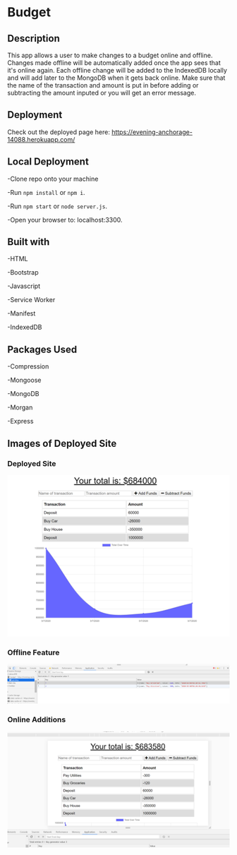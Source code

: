 # Budget

## Description

This app allows a user to make changes to a budget online and offline.  Changes made offline will be automatically added once the app sees that it's online again.  Each offline change will be added to the IndexedDB locally and will add later to the MongoDB when it gets back online.  Make sure that the name of the transaction and amount is put in before adding or subtracting the amount inputed or you will get an error message.

## Deployment

Check out the deployed page here: https://evening-anchorage-14088.herokuapp.com/

## Local Deployment

-Clone repo onto your machine

-Run `npm install` or `npm i`.

-Run `npm start` or `node server.js`.

-Open your browser to: localhost:3300.

## Built with

-HTML

-Bootstrap

-Javascript

-Service Worker

-Manifest

-IndexedDB

## Packages Used

-Compression

-Mongoose

-MongoDB

-Morgan

-Express

## Images of Deployed Site

### Deployed Site
![Sample 1](./public/images/budget.png)

### Offline Feature
![Sample 2](./public/images/offline.png)

### Online Additions
![Sample 3](./public/images/online.png)